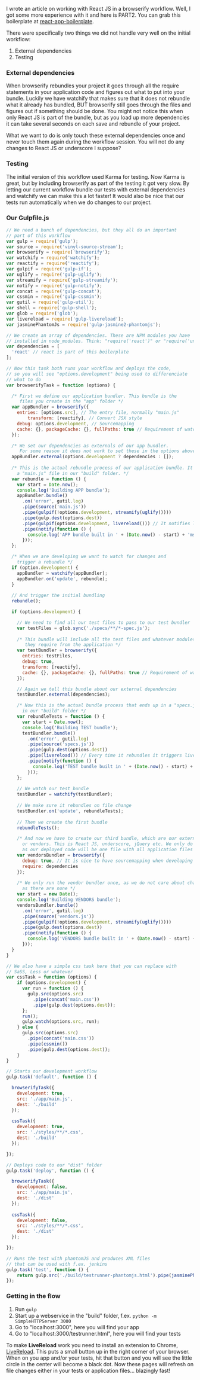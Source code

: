I wrote an article on working with React JS in a browserify workflow. Well, I got some more experience with it and here is PART2. You can grab this boilerplate at [react-app-boilerplate](https://github.com/christianalfoni/react-app-boilerplate).

There were specifically two things we did not handle very well on the initial workflow:

1. External dependencies
2. Testing

### External dependencies
When browserify rebundles your project it goes through all the require statements in your application code and figures out what to put into your bundle. Luckily we have watchify that makes sure that it does not rebundle what it already has bundled, BUT browserify still goes through the files and figures out if something should be done. You might not notice this when only React JS is part of the bundle, but as you load up more dependencies it can take several seconds on each save and rebundle of your project.

What we want to do is only touch these external dependencies once and never touch them again during the workflow session. You will not do any changes to React JS or underscore I suppose?

### Testing
The initial version of this workflow used Karma for testing. Now Karma is great, but by including browserify as part of the testing it got very slow. By letting our current workflow bundle our tests with external dependencies and watchify we can make this a lot faster! It would also be nice that our tests run automatically when we do changes to our project.

### Our Gulpfile.js
```javascript
// We need a bunch of dependencies, but they all do an important
// part of this workflow
var gulp = require('gulp');
var source = require('vinyl-source-stream');
var browserify = require('browserify');
var watchify = require('watchify');
var reactify = require('reactify'); 
var gulpif = require('gulp-if');
var uglify = require('gulp-uglify');
var streamify = require('gulp-streamify');
var notify = require('gulp-notify');
var concat = require('gulp-concat');
var cssmin = require('gulp-cssmin');
var gutil = require('gulp-util');
var shell = require('gulp-shell');
var glob = require('glob');
var livereload = require('gulp-livereload');
var jasminePhantomJs = require('gulp-jasmine2-phantomjs');

// We create an array of dependencies. These are NPM modules you have
// installed in node_modules. Think: "require('react')" or "require('underscore')"
var dependencies = [
  'react' // react is part of this boilerplate
];

// Now this task both runs your workflow and deploys the code,
// so you will see "options.development" being used to differenciate
// what to do
var browserifyTask = function (options) {

  /* First we define our application bundler. This bundle is the
     files you create in the "app" folder */
  var appBundler = browserify({
    entries: [options.src], // The entry file, normally "main.js"
        transform: [reactify], // Convert JSX style
    debug: options.development, // Sourcemapping
    cache: {}, packageCache: {}, fullPaths: true // Requirement of watchify
  });

  /* We set our dependencies as externals of our app bundler.
     For some reason it does not work to set these in the options above */
  appBundler.external(options.development ? dependencies : []);
  
  /* This is the actual rebundle process of our application bundle. It produces
    a "main.js" file in our "build" folder. */
  var rebundle = function () {
    var start = Date.now();
    console.log('Building APP bundle');
    appBundler.bundle()
      .on('error', gutil.log)
      .pipe(source('main.js'))
      .pipe(gulpif(!options.development, streamify(uglify())))
      .pipe(gulp.dest(options.dest))
      .pipe(gulpif(options.development, livereload())) // It notifies livereload about a change if you use it
      .pipe(notify(function () {
        console.log('APP bundle built in ' + (Date.now() - start) + 'ms');
      }));
  };

  /* When we are developing we want to watch for changes and
    trigger a rebundle */
  if (option.development) {
    appBundler = watchify(appBundler);
    appBundler.on('update', rebundle);
  }
  
  // And trigger the initial bundling
  rebundle();

  if (options.development) {

    // We need to find all our test files to pass to our test bundler
    var testFiles = glob.sync('./specs/**/*-spec.js');
    
    /* This bundle will include all the test files and whatever modules
       they require from the application */
    var testBundler = browserify({
      entries: testFiles,
      debug: true,
      transform: [reactify],
      cache: {}, packageCache: {}, fullPaths: true // Requirement of watchify
    });

    // Again we tell this bundle about our external dependencies
    testBundler.external(dependencies);

    /* Now this is the actual bundle process that ends up in a "specs.js" file
      in our "build" folder */
    var rebundleTests = function () {
      var start = Date.now();
      console.log('Building TEST bundle');
      testBundler.bundle()
        .on('error', gutil.log)
        .pipe(source('specs.js'))
        .pipe(gulp.dest(options.dest))
        .pipe(livereload()) // Every time it rebundles it triggers livereload
        .pipe(notify(function () {
          console.log('TEST bundle built in ' + (Date.now() - start) + 'ms');
        }));
    };
    
    // We watch our test bundle
    testBundler = watchify(testBundler);
    
    // We make sure it rebundles on file change
    testBundler.on('update', rebundleTests);
    
    // Then we create the first bundle
    rebundleTests();

    /* And now we have to create our third bundle, which are our external dependencies,
      or vendors. This is React JS, underscore, jQuery etc. We only do this when developing
      as our deployed code will be one file with all application files and vendors */
    var vendorsBundler = browserify({
      debug: true, // It is nice to have sourcemapping when developing
      require: dependencies
    });
    
    /* We only run the vendor bundler once, as we do not care about changes here,
      as there are none */
    var start = new Date();
    console.log('Building VENDORS bundle');
    vendorsBundler.bundle()
      .on('error', gutil.log)
      .pipe(source('vendors.js'))
      .pipe(gulpif(!options.development, streamify(uglify())))
      .pipe(gulp.dest(options.dest))
      .pipe(notify(function () {
        console.log('VENDORS bundle built in ' + (Date.now() - start) + 'ms');
      }));
  }
}

// We also have a simple css task here that you can replace with
// SaSS, Less or whatever
var cssTask = function (options) {
    if (options.development) {
      var run = function () {
        gulp.src(options.src)
          .pipe(concat('main.css'))
          .pipe(gulp.dest(options.dest));
      };
      run();
      gulp.watch(options.src, run);
    } else {
      gulp.src(options.src)
        .pipe(concat('main.css'))
        .pipe(cssmin())
        .pipe(gulp.dest(options.dest));   
    }
}

// Starts our development workflow
gulp.task('default', function () {

  browserifyTask({
    development: true,
    src: './app/main.js',
    dest: './build'
  });
  
  cssTask({
    development: true,
    src: './styles/**/*.css',
    dest: './build'
  });

});

// Deploys code to our "dist" folder
gulp.task('deploy', function () {

  browserifyTask({
    development: false,
    src: './app/main.js',
    dest: './dist'
  });
  
  cssTask({
    development: false,
    src: './styles/**/*.css',
    dest: './dist'
  });

});

// Runs the test with phantomJS and produces XML files
// that can be used with f.ex. jenkins
gulp.task('test', function () {
    return gulp.src('./build/testrunner-phantomjs.html').pipe(jasminePhantomJs());
});
```

### Getting in the flow

1. Run `gulp`
2. Start up a webservice in the "build" folder, f.ex. `python -m SimpleHTTPServer 3000`
3. Go to "localhost:3000", here you will find your app
4. Go to "localhost:3000/testrunner.html", here you will find your tests

To make **LiveReload** work you need to install an extension to Chrome, [LiveReload](https://chrome.google.com/webstore/detail/livereload/jnihajbhpnppcggbcgedagnkighmdlei). This puts a small button up in the right corner of your browser. When on you app and/or your tests, hit that button and you will see the little circle in the center will become a black dot. Now these pages will refresh on file changes either in your tests or application files... blazingly fast!
